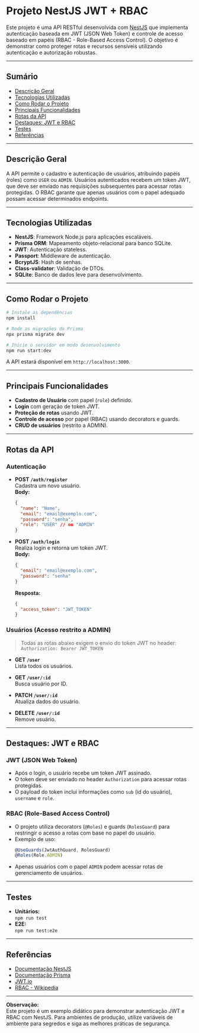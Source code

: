 # Projeto NestJS JWT + RBAC

Este projeto é uma API RESTful desenvolvida com [NestJS](https://nestjs.com/) que implementa autenticação baseada em JWT (JSON Web Token) e controle de acesso baseado em papéis (RBAC - Role-Based Access Control). O objetivo é demonstrar como proteger rotas e recursos sensíveis utilizando autenticação e autorização robustas.

---

## Sumário

- [Descrição Geral](#descrição-geral)
- [Tecnologias Utilizadas](#tecnologias-utilizadas)
- [Como Rodar o Projeto](#como-rodar-o-projeto)
- [Principais Funcionalidades](#principais-funcionalidades)
- [Rotas da API](#rotas-da-api)
- [Destaques: JWT e RBAC](#destaques-jwt-e-rbac)
- [Testes](#testes)
- [Referências](#referências)

---

## Descrição Geral

A API permite o cadastro e autenticação de usuários, atribuindo papéis (roles) como `USER` ou `ADMIN`. Usuários autenticados recebem um token JWT, que deve ser enviado nas requisições subsequentes para acessar rotas protegidas. O RBAC garante que apenas usuários com o papel adequado possam acessar determinados endpoints.

---

## Tecnologias Utilizadas

- **NestJS**: Framework Node.js para aplicações escaláveis.
- **Prisma ORM**: Mapeamento objeto-relacional para banco SQLite.
- **JWT**: Autenticação stateless.
- **Passport**: Middleware de autenticação.
- **BcryptJS**: Hash de senhas.
- **Class-validator**: Validação de DTOs.
- **SQLite**: Banco de dados leve para desenvolvimento.

---

## Como Rodar o Projeto

```bash
# Instale as dependências
npm install

# Rode as migrações do Prisma
npx prisma migrate dev

# Inicie o servidor em modo desenvolvimento
npm run start:dev
```

A API estará disponível em `http://localhost:3000`.

---

## Principais Funcionalidades

- **Cadastro de Usuário** com papel (`role`) definido.
- **Login** com geração de token JWT.
- **Proteção de rotas** usando JWT.
- **Controle de acesso** por papel (RBAC) usando decorators e guards.
- **CRUD de usuários** (restrito a ADMIN).

---

## Rotas da API

### Autenticação

- **POST `/auth/register`**  
  Cadastra um novo usuário.  
  **Body:**

  ```json
  {
    "name": "Nome",
    "email": "email@exemplo.com",
    "password": "senha",
    "role": "USER" // ou "ADMIN"
  }
  ```

- **POST `/auth/login`**  
  Realiza login e retorna um token JWT.  
  **Body:**
  ```json
  {
    "email": "email@exemplo.com",
    "password": "senha"
  }
  ```
  **Resposta:**
  ```json
  {
    "access_token": "JWT_TOKEN"
  }
  ```

### Usuários (Acesso restrito a ADMIN)

> Todas as rotas abaixo exigem o envio do token JWT no header:  
> `Authorization: Bearer JWT_TOKEN`

- **GET `/user`**  
  Lista todos os usuários.

- **GET `/user/:id`**  
  Busca usuário por ID.

- **PATCH `/user/:id`**  
  Atualiza dados do usuário.

- **DELETE `/user/:id`**  
  Remove usuário.

---

## Destaques: JWT e RBAC

### JWT (JSON Web Token)

- Após o login, o usuário recebe um token JWT assinado.
- O token deve ser enviado no header `Authorization` para acessar rotas protegidas.
- O payload do token inclui informações como `sub` (id do usuário), `username` e `role`.

### RBAC (Role-Based Access Control)

- O projeto utiliza decorators (`@Roles`) e guards (`RolesGuard`) para restringir o acesso a rotas com base no papel do usuário.
- Exemplo de uso:
  ```ts
  @UseGuards(JwtAuthGuard, RolesGuard)
  @Roles(Role.ADMIN)
  ```
- Apenas usuários com o papel `ADMIN` podem acessar rotas de gerenciamento de usuários.

---

## Testes

- **Unitários:**  
  `npm run test`
- **E2E:**  
  `npm run test:e2e`

---

## Referências

- [Documentação NestJS](https://docs.nestjs.com/)
- [Documentação Prisma](https://www.prisma.io/docs/)
- [JWT.io](https://jwt.io/)
- [RBAC - Wikipedia](https://en.wikipedia.org/wiki/Role-based_access_control)

---

**Observação:**  
Este projeto é um exemplo didático para demonstrar autenticação JWT e RBAC com NestJS. Para ambientes de produção, utilize variáveis de ambiente para segredos e siga as melhores práticas de segurança.
